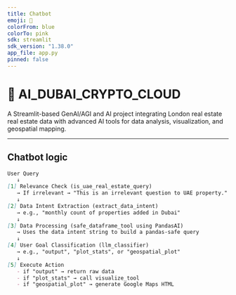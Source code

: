 ```yaml
---
title: Chatbot
emoji: 🤖
colorFrom: blue
colorTo: pink
sdk: streamlit
sdk_version: "1.38.0"
app_file: app.py
pinned: false
---
```




# 🧠 AI_DUBAI_CRYPTO_CLOUD

A Streamlit-based GenAI/AGI and AI project integrating London real estate real estate data with advanced AI tools for data analysis, visualization, and geospatial mapping.

---

## Chatbot logic 

```md
User Query
   ↓
[1] Relevance Check (is_uae_real_estate_query)
   → If irrelevant → "This is an irrelevant question to UAE property."
   ↓
[2] Data Intent Extraction (extract_data_intent)
   → e.g., "monthly count of properties added in Dubai"
   ↓
[3] Data Processing (safe_dataframe_tool using PandasAI)
   → Uses the data intent string to build a pandas-safe query
   ↓
[4] User Goal Classification (llm_classifier)
   → e.g., "output", "plot_stats", or "geospatial_plot"
   ↓
[5] Execute Action
   - if "output" → return raw data
   - if "plot_stats" → call visualize_tool
   - if "geospatial_plot" → generate Google Maps HTML 

```